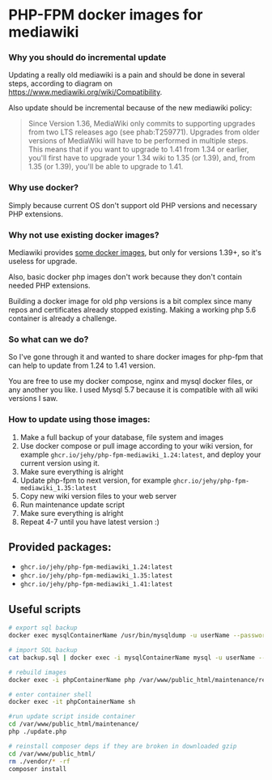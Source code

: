 # PHP-FPM docker images for mediawiki

### Why you should do incremental update

Updating a really old mediawiki is a pain and should be done in several steps, according to diagram on https://www.mediawiki.org/wiki/Compatibility.

Also update should be incremental because of the new mediawiki policy:

> Since Version 1.36, MediaWiki only commits to supporting upgrades from two LTS releases ago (see phab:T259771).
> Upgrades from older versions of MediaWiki will have to be performed in multiple steps.
> This means that if you want to upgrade to 1.41 from 1.34 or earlier, you'll first have to upgrade your 1.34 wiki to 1.35 (or 1.39),
> and, from 1.35 (or 1.39), you'll be able to upgrade to 1.41.

### Why use docker?

Simply because current OS don't support old PHP versions and necessary PHP extensions.

### Why not use existing docker images?

Mediawiki provides [some docker images](https://hub.docker.com/_/mediawiki), but only for versions 1.39+, so it's useless for upgrade.

Also, basic docker php images don't work because they don't contain needed PHP extensions.

Building a docker image for old php versions is a bit complex since many repos and certificates already stopped existing. Making a working php 5.6 container is already a challenge.

### So what can we do?

So I've gone through it and wanted to share docker images for php-fpm that can help to update from 1.24 to 1.41 version.

You are free to use my docker compose, nginx and mysql docker files, or any another you like.
I used Mysql 5.7 because it is compatible with all wiki versions I saw.

### How to update using those images:

1. Make a full backup of your database, file system and images
2. Use docker compose or pull image according to your wiki version, for example `ghcr.io/jehy/php-fpm-mediawiki_1.24:latest`, and deploy your current version using it.
3. Make sure everything is alright
4. Update php-fpm to next version, for example `ghcr.io/jehy/php-fpm-mediawiki_1.35:latest`
5. Copy new wiki version files to your web server
6. Run maintenance update script
7. Make sure everything is alright
8. Repeat 4-7 until you have latest version :)

## Provided packages:

* `ghcr.io/jehy/php-fpm-mediawiki_1.24:latest`
* `ghcr.io/jehy/php-fpm-mediawiki_1.35:latest`
* `ghcr.io/jehy/php-fpm-mediawiki_1.41:latest`


## Useful scripts

```bash
# export sql backup
docker exec mysqlContainerName /usr/bin/mysqldump -u userName --password=Password dbName > backup.sql

# import SQL backup
cat backup.sql | docker exec -i mysqlContainerName mysql -u userName --password=Password dbName

# rebuild images
docker exec -i phpContainerName php /var/www/public_html/maintenance/rebuildImages.php

# enter container shell
docker exec -it phpContainerName sh

#run update script inside container
cd /var/www/public_html/maintenance/
php ./update.php

# reinstall composer deps if they are broken in downloaded gzip
cd /var/www/public_html/
rm ./vendor/* -rf
composer install
```
